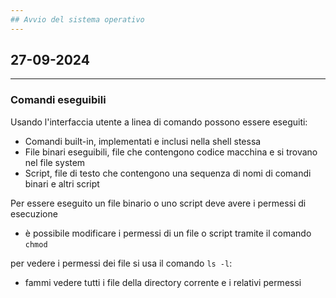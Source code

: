 ```yaml
---
## Avvio del sistema operativo
---
```

## 27-09-2024
---
### Comandi eseguibili
Usando l'interfaccia utente a linea di comando possono essere eseguiti:
- Comandi built-in, implementati e inclusi nella shell stessa
- File binari eseguibili, file che contengono codice macchina e si trovano nel file system
- Script, file di testo che contengono una sequenza di nomi di comandi binari e altri script

Per essere eseguito un file binario o uno script deve avere i permessi di esecuzione
- è possibile modificare i permessi di un file o script tramite il comando `chmod`

per vedere i permessi dei file si usa il comando `ls -l`: 
- fammi vedere tutti i file della directory corrente e i relativi permessi